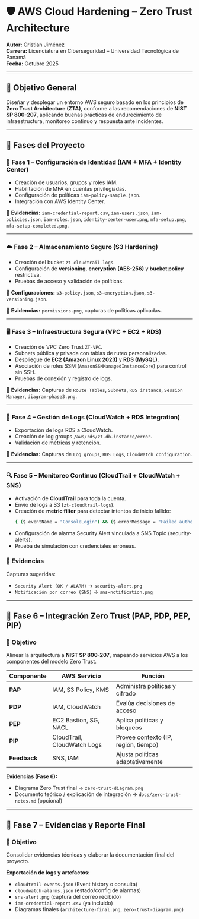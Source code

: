 # 🛡️ AWS Cloud Hardening – Zero Trust Architecture

**Autor:** Cristian Jiménez  
**Carrera:** Licenciatura en Ciberseguridad – Universidad Tecnológica de Panamá  
**Fecha:** Octubre 2025  

---

## 🎯 Objetivo General
Diseñar y desplegar un entorno AWS seguro basado en los principios de **Zero Trust Architecture (ZTA)**, conforme a las recomendaciones de **NIST SP 800-207**, aplicando buenas prácticas de endurecimiento de infraestructura, monitoreo continuo y respuesta ante incidentes.

---

## 🧩 Fases del Proyecto

### 🧱 **Fase 1 – Configuración de Identidad (IAM + MFA + Identity Center)**
- Creación de usuarios, grupos y roles IAM.
- Habilitación de MFA en cuentas privilegiadas.
- Configuración de políticas `iam-policy-sample.json`.
- Integración con AWS Identity Center.

📁 **Evidencias:**
`iam-credential-report.csv`, `iam-users.json`, `iam-policies.json`, `iam-roles.json`, `identity-center-user.png`, `mfa-setup.png`, `mfa-setup-completed.png`.

---

### ☁️ **Fase 2 – Almacenamiento Seguro (S3 Hardening)**
- Creación del bucket `zt-cloudtrail-logs`.
- Configuración de **versioning**, **encryption (AES-256)** y **bucket policy** restrictiva.
- Pruebas de acceso y validación de políticas.

📁 **Configuraciones:**
`s3-policy.json`, `s3-encryption.json`, `s3-versioning.json`.

📁 **Evidencias:**
`permissions.png`, capturas de políticas aplicadas.

---

### 🖥️ **Fase 3 – Infraestructura Segura (VPC + EC2 + RDS)**
- Creación de VPC Zero Trust `ZT-VPC`.
- Subnets pública y privada con tablas de ruteo personalizadas.
- Despliegue de **EC2 (Amazon Linux 2023)** y **RDS (MySQL)**.
- Asociación de roles SSM (`AmazonSSMManagedInstanceCore`) para control sin SSH.
- Pruebas de conexión y registro de logs.

📁 **Evidencias:**
Capturas de `Route Tables`, `Subnets`, `RDS instance`, `Session Manager`, `diagram-phase3.png`.

---

### 🧠 **Fase 4 – Gestión de Logs (CloudWatch + RDS Integration)**
- Exportación de logs RDS a CloudWatch.
- Creación de log groups `/aws/rds/zt-db-instance/error`.
- Validación de métricas y retención.

📁 **Evidencias:**
Capturas de `Log groups`, `RDS Logs`, `CloudWatch configuration`.

---

### 🔍 **Fase 5 – Monitoreo Continuo (CloudTrail + CloudWatch + SNS)**
- Activación de **CloudTrail** para toda la cuenta.
- Envío de logs a S3 (`zt-cloudtrail-logs`).
- Creación de **metric filter** para detectar intentos de inicio fallido:
  ```bash
  { ($.eventName = "ConsoleLogin") && ($.errorMessage = "Failed authentication") }
- Configuración de alarma Security Alert vinculada a SNS Topic (security-alerts).
- Prueba de simulación con credenciales erróneas.

### 📁 Evidencias
Capturas sugeridas:
- `Security Alert (OK / ALARM)` → `security-alert.png`
- `Notificación por correo (SNS)` → `sns-notification.png`

---

## 🔐 Fase 6 – Integración Zero Trust (PAP, PDP, PEP, PIP)

### 🎯 Objetivo
Alinear la arquitectura a **NIST SP 800-207**, mapeando servicios AWS a los componentes del modelo Zero Trust.

| Componente | AWS Servicio              | Función                                   |
|------------|---------------------------|-------------------------------------------|
| **PAP**    | IAM, S3 Policy, KMS       | Administra políticas y cifrado            |
| **PDP**    | IAM, CloudWatch           | Evalúa decisiones de acceso               |
| **PEP**    | EC2 Bastion, SG, NACL     | Aplica políticas y bloqueos               |
| **PIP**    | CloudTrail, CloudWatch Logs | Provee contexto (IP, región, tiempo)    |
| **Feedback** | SNS, IAM                | Ajusta políticas adaptativamente          |

**Evidencias (Fase 6):**
- Diagrama Zero Trust final → `zero-trust-diagram.png`
- Documento teórico / explicación de integración → `docs/zero-trust-notes.md` (opcional)

---

## 🧾 Fase 7 – Evidencias y Reporte Final

### 🎯 Objetivo
Consolidar evidencias técnicas y elaborar la documentación final del proyecto.

**Exportación de logs y artefactos:**
- `cloudtrail-events.json` (Event history o consulta)
- `cloudwatch-alarms.json` (estado/config de alarmas)
- `sns-alert.png` (captura del correo recibido)
- `iam-credential-report.csv` (ya incluido)
- Diagramas finales (`architecture-final.png`, `zero-trust-diagram.png`)


  
